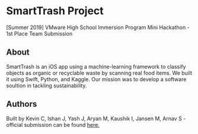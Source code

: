 # SmartTrash Project

[Summer 2019] VMware High School Immersion Program Mini Hackathon - 1st Place Team Submission

## About
SmartTrash is an iOS app using a machine-learning framework to classify objects as organic or recyclable waste by scanning real food items. We built it using Swift, Python, and Kaggle. Our mission was to develop a software soultion in tackling sustainability.

## Authors
Built by Kevin C, Ishan J, Yash J, Aryan M, Kaushik I, Jansen M, Arnav S - official submission can be found [here.](https://www.youtube.com/watch?v=nLJatRdyQJY)
